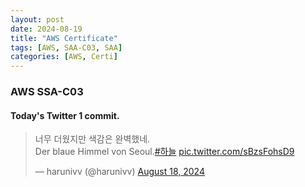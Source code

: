 ```yaml
---
layout: post
date: 2024-08-19
title: "AWS Certificate"
tags: [AWS, SAA-C03, SAA]
categories: [AWS, Certi]
---
```


### AWS SSA-C03



#### Today's Twitter 1 commit.
<blockquote class="twitter-tweet"><p lang="ko" dir="ltr">너무 더웠지만 색감은 완벽했네.<br>Der blaue Himmel von Seoul.<a href="https://twitter.com/hashtag/%ED%95%98%EB%8A%98?src=hash&amp;ref_src=twsrc%5Etfw">#하늘</a> <a href="https://t.co/sBzsFohsD9">pic.twitter.com/sBzsFohsD9</a></p>&mdash; harunivv (@harunivv) <a href="https://twitter.com/harunivv/status/1825205126656843833?ref_src=twsrc%5Etfw">August 18, 2024</a></blockquote>
